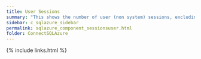 ```yaml
---
title: User Sessions
summary: "This shows the number of user (non system) sessions, excluding SQL Azure agent sessions."
sidebar: c_sqlazure_sidebar
permalink: sqlazure_component_sessionsuser.html
folder: ConnectSQLAzure
---
```



{% include links.html %}

